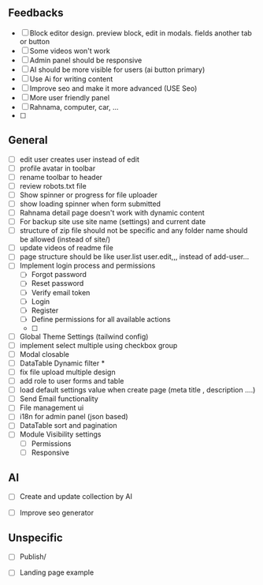 ## Feedbacks
- [ ] Block editor design. preview block, edit in modals. fields another tab or button
- [ ] Some videos won't work
- [ ] Admin panel should be responsive
- [ ] AI should be more visible for users (ai button primary)
- [ ] Use Ai for writing content
- [ ] Improve seo and make it more advanced (USE Seo)
- [ ] More user friendly panel
- [ ] Rahnama, computer, car, ...
- [ ] 

## General
- [ ] edit user creates user instead of edit
- [ ] profile avatar in toolbar
- [ ] rename toolbar to header
- [ ] review robots.txt file
- [ ] Show spinner or progress for file uploader
- [ ] show loading spinner when form submitted
- [ ] Rahnama detail page doesn't work with dynamic content
- [ ] For backup site use site name (settings) and current date
- [ ] structure of zip file should not be specific and any folder name should be allowed (instead of site/)
- [ ] update videos of readme file
- [ ] page structure should be like user.list user.edit,,, instead of add-user...
- [ ] Implement login process and permissions
    - [ ] Forgot password
    - [ ] Reset password
    - [ ] Verify email token
    - [ ] Login
    - [ ] Register
    - [ ] Define permissions for all available actions
    - [ ] 
- [ ] Global Theme Settings (tailwind config)
- [ ] implement select multiple using checkbox group
- [ ] Modal closable
- [ ] DataTable Dynamic filter *
- [ ] fix file upload multiple design
- [ ] add role to user forms and table
- [ ] load default settings value when create page (meta title , description ....)
- [ ] Send Email functionality
- [ ] File management ui
- [ ] i18n for admin panel (json based)
- [ ] DataTable sort and pagination
- [ ] Module Visibility settings 
    - [ ] Permissions
    - [ ] Responsive

## AI
- [ ] Create and update collection by AI
- [ ] Improve seo generator


## Unspecific
- [ ] Publish/
- [ ] Landing page example


